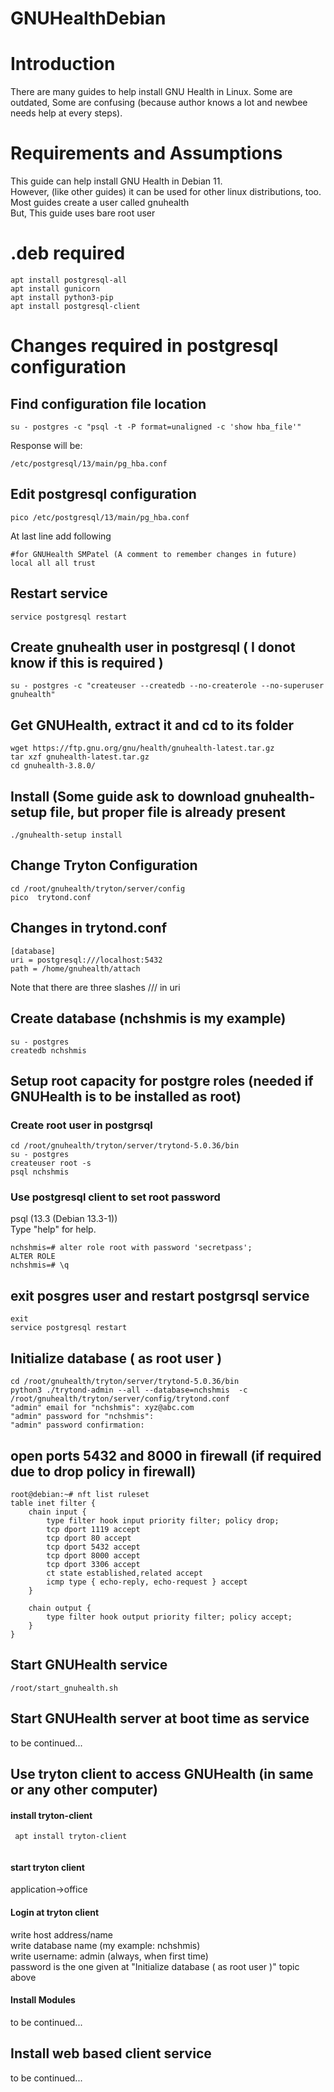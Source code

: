 # GNUHealthDebian

# Introduction
  There are many guides to help install GNU Health in Linux. Some are outdated, Some are confusing (because author knows a lot and newbee needs help at every steps).
  
# Requirements and Assumptions
  This guide can help install GNU Health in Debian 11.  
  However, (like other guides) it can be used for other linux distributions, too.  
  Most guides create a user called gnuhealth  
  But, This guide uses bare root user
  
  
# .deb required

```
apt install postgresql-all  
apt install gunicorn  
apt install python3-pip  
apt install postgresql-client  
```

# Changes required in postgresql configuration

## Find configuration file location
```
su - postgres -c "psql -t -P format=unaligned -c 'show hba_file'"
```

Response will be:
```
/etc/postgresql/13/main/pg_hba.conf
```

## Edit postgresql configuration
```
pico /etc/postgresql/13/main/pg_hba.conf
```

At last line add  following 

```
#for GNUHealth SMPatel (A comment to remember changes in future)
local all all trust
```
## Restart service
```
service postgresql restart
```

## Create gnuhealth user in postgresql ( I donot know if this is required )
```
su - postgres -c "createuser --createdb --no-createrole --no-superuser gnuhealth"
```

## Get GNUHealth, extract it and cd to its folder 

```
wget https://ftp.gnu.org/gnu/health/gnuhealth-latest.tar.gz
tar xzf gnuhealth-latest.tar.gz
cd gnuhealth-3.8.0/
```

## Install (Some guide ask to download gnuhealth-setup file, but proper file is already present
```
./gnuhealth-setup install
```

## Change Tryton Configuration
```
cd /root/gnuhealth/tryton/server/config  
pico  trytond.conf  
```

## Changes in trytond.conf   
```
[database]  
uri = postgresql:///localhost:5432  
path = /home/gnuhealth/attach  
```
Note that there are three slashes /// in uri  

## Create database (nchshmis is my example)
```
su - postgres 
createdb nchshmis  
```

## Setup root capacity for postgre roles (needed if GNUHealth is to be installed as root)

### Create root user in postgrsql
```
cd /root/gnuhealth/tryton/server/trytond-5.0.36/bin  
su - postgres  
createuser root -s  
psql nchshmis
```

###  Use postgresql client to set root password

psql (13.3 (Debian 13.3-1))  
Type "help" for help.  

```
nchshmis=# alter role root with password 'secretpass';
ALTER ROLE
nchshmis=# \q
```
##  exit posgres user and restart postgrsql service
```
exit
service postgresql restart
```

## Initialize database ( as root user )
```
cd /root/gnuhealth/tryton/server/trytond-5.0.36/bin  
python3 ./trytond-admin --all --database=nchshmis  -c /root/gnuhealth/tryton/server/config/trytond.conf  
"admin" email for "nchshmis": xyz@abc.com
"admin" password for "nchshmis": 
"admin" password confirmation:  
```

## open ports 5432 and 8000 in firewall (if required due to drop policy in firewall)
```
root@debian:~# nft list ruleset
table inet filter {
	chain input {
		type filter hook input priority filter; policy drop;
		tcp dport 1119 accept
		tcp dport 80 accept
		tcp dport 5432 accept
		tcp dport 8000 accept
		tcp dport 3306 accept
		ct state established,related accept
		icmp type { echo-reply, echo-request } accept
	}

	chain output {
		type filter hook output priority filter; policy accept;
	}
}
```


## Start GNUHealth service
```
/root/start_gnuhealth.sh
```


## Start GNUHealth server at boot time as service
to be continued...

## Use tryton client to access GNUHealth  (in same or any other computer)

#### install  tryton-client
```
 apt install tryton-client  
 
```
#### start tryton client
application->office  

#### Login at tryton client

write host address/name    
write database name (my example: nchshmis)  
write username: admin (always, when first time)  
password is the one given at "Initialize database ( as root user )" topic above  

#### Install Modules
to be continued...


## Install web based client service
to be continued...


